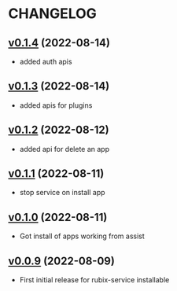 # CHANGELOG
## [v0.1.4](https://github.com/NubeIO/rubix-edge/tree/v0.1.4) (2022-08-14)

- added auth apis

## [v0.1.3](https://github.com/NubeIO/rubix-edge/tree/v0.1.3) (2022-08-14)

- added apis for plugins

## [v0.1.2](https://github.com/NubeIO/rubix-edge/tree/v0.1.2) (2022-08-12)

- added api for delete an app

## [v0.1.1](https://github.com/NubeIO/rubix-edge/tree/v0.1.1) (2022-08-11)

- stop service on install app

## [v0.1.0](https://github.com/NubeIO/rubix-edge/tree/v0.1.0) (2022-08-11)

- Got install of apps working from assist


## [v0.0.9](https://github.com/NubeIO/rubix-edge/tree/v0.0.9) (2022-08-09)

- First initial release for rubix-service installable
